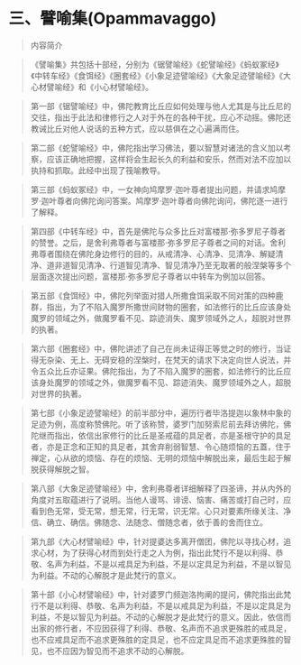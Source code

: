 # 三、譬喻集(Opammavaggo)

> 内容简介

> 《譬喻集》共包括十部经，分别为《锯譬喻经》《蛇譬喻经》《蚂蚁冢经》《中转车经》《食饵经》《圈套经》《小象足迹譬喻经》《大象足迹譬喻经》《大心材譬喻经》和《小心材譬喻经》。

> 第一部《锯譬喻经》中，佛陀教育比丘应如何处理与他人尤其是与比丘尼的交往，指出于此法和律修行之人对于外在的各种干扰，应心不动摇。佛陀还教诫比丘对他人说话的五种方式，应以慈俱在之心遍满而住。

> 第二部《蛇譬喻经》中，佛陀指出学习佛法，要以智慧对诸法的含义加以考察，应该正确地把握，这样将会生起长久的利益和安乐，然而对法不应加以执持和抓取。此经中出现了筏喻教导。

> 第三部《蚂蚁冢经》中，一女神向鸠摩罗·迦叶尊者提出问题，并请求鸠摩罗·迦叶尊者向佛陀询问答案。鸠摩罗·迦叶尊者向佛陀询问，佛陀逐一进行了解释。

> 第四部《中转车经》中，首先是佛陀与众多比丘对富楼那·弥多罗尼子尊者的赞誉。之后，是舍利弗尊者与富楼那·弥多罗尼子尊者之间的对话。舍利弗尊者围绕在佛陀身边修行的目的，从戒清净、心清净、见清净、解疑清净、道非道智见清净、行道智见清净、智见清净乃至无取著的般涅槃等多个层面逐次提出问题，富楼那·弥多罗尼子尊者以中转车为例加以回答。

> 第五部《食饵经》中，佛陀列举面对猎人所撒食饵采取不同对策的四种鹿群，指出，为了不陷入魔罗所撒世间财物的圈套，如法修行的比丘应该身处魔罗的领域之外，做魔罗看不见、踪迹消失、魔罗领域外之人，超脱对世界的执著。

> 第六部《圈套经》中，佛陀讲述了自己在尚未证得正等觉之时的修行，当证得无杂染、无上、无碍安稳的涅槃时，在梵天的请求下决定向世人说法，并令五众比丘亦证果。佛陀指出，为了不陷入魔罗的圈套，如法修行的比丘应该身处魔罗的领域之外，做魔罗看不见、踪迹消失、魔罗领域外之人，超脱对世界的执著。

> 第七部《小象足迹譬喻经》的前半部分中，遍历行者毕洛提迦以象林中象的足迹为例，高度称赞佛陀。听了该称赞，婆罗门加努索尼前去拜访佛陀，佛陀继而指出，依信出家修行的比丘是圣戒蕴的具足者，亦是圣根守护的具足者，亦是正念和正知的具足者，其舍弃削弱智慧、令心随烦恼的五蓋，住于禅定，心从欲的烦恼、存在的烦恼、无明的烦恼中解脱出来，最后生起于解脱获得解脱之智。

> 第八部《大象足迹譬喻经》中，舍利弗尊者详细解释了四圣谛，并从内外的角度对五取蕴进行了说明。当他人谩骂、诽谤、恼害、痛苦或打自己时，应看到色无常，受无常，想无常，行无常，识无常。心只对要素所缘关注、净信、确立、确信。佛随念、法随念、僧随念者，依于善的舍而住立。

> 第九部《大心材譬喻经》中，针对提婆达多离开僧团，佛陀以寻找心材，追求心材，为了获得心材而到处行走之人为例，指出此梵行不是以利得、恭敬、名声为利益，不是以戒具足为利益，不是以定具足为利益，不是以智见为利益。不动的心解脱才是此梵行的意义。

> 第十部《小心材譬喻经》中，针对婆罗门频迦洛拘阐的提问，佛陀指出此梵行不是以利得、恭敬、名声为利益，不是以戒具足为利益，不是以定具足为利益，不是以智见为利益。不动的心解脱才是此梵行的意义。因此，依信而出家的修行者，不应因获得了利得、恭敬、名声而不追求更殊胜的戒具足，也不应戒具足而不追求更殊胜的定具足，也不应定具足而不追求更殊胜的智见，也不应因为智见而不追求不动的心解脱。
